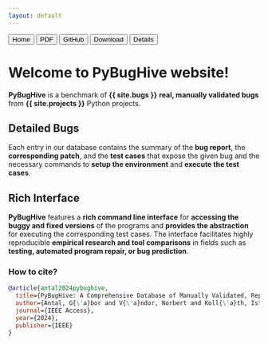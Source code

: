 ```yaml
---
layout: default
---
```

<div id="btn_box">
          <a href="{{ site.home_link }}"><button class="btn active"><i class="fa fa-home"></i> Home</button></a>
          <a href="{{ site.pdf_link }}"><button class="btn"><i class="fa fa-file"></i> PDF</button></a>
          <a href="{{ site.github_link }}"><button class="btn"><i class="fa fa-github"></i> GitHub</button></a>
          <a href="{{ site.download_link }}"><button class="btn"><i class="fa fa-download"></i> Download </button></a>
          <a href="{{ site.details_link }}"><button class="btn"><i class="fa fa-search "></i> Details</button></a>
</div>

# Welcome to PyBugHive website!

<strong>PyBugHive</strong> is a benchmark of <strong>{{ site.bugs }}</strong> <strong>real, manually validated bugs</strong> from <strong>{{ site.projects }}</strong> Python projects.

## Detailed Bugs
Each entry in our database contains the summary of the <strong>bug report</strong>, the <strong>corresponding patch</strong>, and the <strong>test cases</strong> that expose the given bug and the necessary commands to <strong>setup the environment</strong> and <strong>execute the test cases</strong>.

## Rich Interface
<strong>PyBugHive</strong> features a <strong>rich command line interface</strong> for <strong>accessing the buggy and fixed versions</strong> of the programs and <strong>provides the abstraction</strong> for executing the corresponding test cases.
The interface facilitates highly reproducible <strong>empirical research and tool comparisons</strong> in fields such as <strong>testing, automated program repair, or bug prediction</strong>.

### How to cite?

```bib
@article{antal2024pybughive,
  title={PyBugHive: A Comprehensive Database of Manually Validated, Reproducible Python Bugs},
  author={Antal, G{\'a}bor and V{\'a}ndor, Norbert and Koll{\'a}th, Istv{\'a}n and Mosolyg{\'o}, Bal{\'a}zs and Heged{\H{u}}s, P{\'e}ter and Ferenc, Rudolf},
  journal={IEEE Access},
  year={2024},
  publisher={IEEE}
}
```
